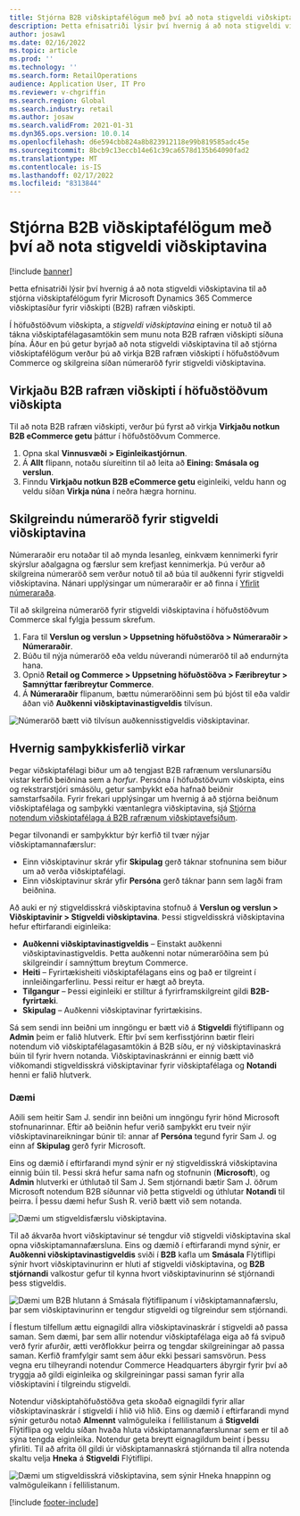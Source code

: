 ```yaml
---
title: Stjórna B2B viðskiptafélögum með því að nota stigveldi viðskiptavina
description: Þetta efnisatriði lýsir því hvernig á að nota stigveldi viðskiptavina til að stjórna viðskiptafélögum fyrir Microsoft Dynamics 365 Commerce viðskiptasíður fyrir viðskipti (B2B) rafræn viðskipti.
author: josaw1
ms.date: 02/16/2022
ms.topic: article
ms.prod: ''
ms.technology: ''
ms.search.form: RetailOperations
audience: Application User, IT Pro
ms.reviewer: v-chgriffin
ms.search.region: Global
ms.search.industry: retail
ms.author: josaw
ms.search.validFrom: 2021-01-31
ms.dyn365.ops.version: 10.0.14
ms.openlocfilehash: d6e594cbb824a8b823912118e99b819585adc45e
ms.sourcegitcommit: 8bcb9c13eccb14e61c39ca6578d135b64090fad2
ms.translationtype: MT
ms.contentlocale: is-IS
ms.lasthandoff: 02/17/2022
ms.locfileid: "8313844"
---
```

# <a name="manage-b2b-business-partners-using-customer-hierarchies"></a>Stjórna B2B viðskiptafélögum með því að nota stigveldi viðskiptavina

[!include [banner](../../includes/banner.md)]

Þetta efnisatriði lýsir því hvernig á að nota stigveldi viðskiptavina til að stjórna viðskiptafélögum fyrir Microsoft Dynamics 365 Commerce viðskiptasíður fyrir viðskipti (B2B) rafræn viðskipti.

Í höfuðstöðvum viðskipta, a *stigveldi viðskiptavina* eining er notuð til að tákna viðskiptafélagasamtökin sem munu nota B2B rafræn viðskipti síðuna þína. Áður en þú getur byrjað að nota stigveldi viðskiptavina til að stjórna viðskiptafélögum verður þú að virkja B2B rafræn viðskipti í höfuðstöðvum Commerce og skilgreina síðan númeraröð fyrir stigveldi viðskiptavina.

## <a name="enable-the-b2b-e-commerce-feature-in-commerce-headquarters"></a>Virkjaðu B2B rafræn viðskipti í höfuðstöðvum viðskipta

Til að nota B2B rafræn viðskipti, verður þú fyrst að virkja **Virkjaðu notkun B2B eCommerce getu** þáttur í höfuðstöðvum Commerce.

1. Opna skal **Vinnusvæði \> Eiginleikastjórnun**.
1. Á **Allt** flipann, notaðu síureitinn til að leita að **Eining: Smásala og verslun**.
1. Finndu **Virkjaðu notkun B2B eCommerce getu** eiginleiki, veldu hann og veldu síðan **Virkja núna** í neðra hægra horninu.

## <a name="define-a-number-sequence-for-the-customer-hierarchy"></a>Skilgreindu númeraröð fyrir stigveldi viðskiptavina

Númeraraðir eru notaðar til að mynda lesanleg, einkvæm kennimerki fyrir skýrslur aðalgagna og færslur sem krefjast kennimerkja. Þú verður að skilgreina númeraröð sem verður notuð til að búa til auðkenni fyrir stigveldi viðskiptavina. Nánari upplýsingar um númeraraðir er að finna í [Yfirlit númeraraða](/dynamics365/fin-ops-core/fin-ops/organization-administration/number-sequence-overview).

Til að skilgreina númeraröð fyrir stigveldi viðskiptavina í höfuðstöðvum Commerce skal fylgja þessum skrefum.

1. Fara til **Verslun og verslun \> Uppsetning höfuðstöðva \> Númeraraðir \> Númeraraðir**.
1. Búðu til nýja númeraröð eða veldu núverandi númeraröð til að endurnýta hana.
1. Opnið **Retail og Commerce \> Uppsetning höfuðstöðva \> Færibreytur \> Samnýttar færibreytur Commerce**.
1. Á **Númeraraðir** flipanum, bættu númeraröðinni sem þú bjóst til eða valdir áðan við **Auðkenni viðskiptavinastigveldis** tilvísun.

![Númeraröð bætt við tilvísun auðkennisstigveldis viðskiptavinar.](../media/NumberSequenceCustHierarchy.png)

## <a name="how-the-approval-process-works"></a>Hvernig samþykkisferlið virkar

Þegar viðskiptafélagi biður um að tengjast B2B rafrænum verslunarsíðu vistar kerfið beiðnina sem a *horfur*. Persóna í höfuðstöðvum viðskipta, eins og rekstrarstjóri smásölu, getur samþykkt eða hafnað beiðnir samstarfsaðila. Fyrir frekari upplýsingar um hvernig á að stjórna beiðnum viðskiptafélaga og samþykki væntanlegra viðskiptavina, sjá [Stjórna notendum viðskiptafélaga á B2B rafrænum viðskiptavefsíðum](manage-b2b-users.md).

Þegar tilvonandi er samþykktur býr kerfið til tvær nýjar viðskiptamannafærslur:

- Einn viðskiptavinur skrár yfir **Skipulag** gerð táknar stofnunina sem biður um að verða viðskiptafélagi.
- Einn viðskiptavinur skrár yfir **Persóna** gerð táknar þann sem lagði fram beiðnina.

Að auki er ný stigveldisskrá viðskiptavina stofnuð á **Verslun og verslun \> Viðskiptavinir \> Stigveldi viðskiptavina**. Þessi stigveldisskrá viðskiptavina hefur eftirfarandi eiginleika:

- **Auðkenni viðskiptavinastigveldis** – Einstakt auðkenni viðskiptavinastigveldis. Þetta auðkenni notar númeraröðina sem þú skilgreindir í samnýttum breytum Commerce.
- **Heiti** – Fyrirtækisheiti viðskiptafélagans eins og það er tilgreint í innleiðingarferlinu. Þessi reitur er hægt að breyta.
- **Tilgangur** – Þessi eiginleiki er stilltur á fyrirframskilgreint gildi **B2B-fyrirtæki**.
- **Skipulag** – Auðkenni viðskiptavinar fyrirtækisins.

Sá sem sendi inn beiðni um inngöngu er bætt við á **Stigveldi** flýtiflipann og **Admin** þeim er falið hlutverk. Eftir því sem kerfisstjórinn bætir fleiri notendum við viðskiptafélagasamtökin á B2B síðu, er ný viðskiptavinaskrá búin til fyrir hvern notanda. Viðskiptavinaskránni er einnig bætt við viðkomandi stigveldisskrá viðskiptavinar fyrir viðskiptafélaga og **Notandi** henni er falið hlutverk.

### <a name="examples"></a>Dæmi

Aðili sem heitir Sam J. sendir inn beiðni um inngöngu fyrir hönd Microsoft stofnunarinnar. Eftir að beiðnin hefur verið samþykkt eru tveir nýir viðskiptavinareikningar búnir til: annar af **Persóna** tegund fyrir Sam J. og einn af **Skipulag** gerð fyrir Microsoft.

Eins og dæmið í eftirfarandi mynd sýnir er ný stigveldisskrá viðskiptavina einnig búin til. Þessi skrá hefur sama nafn og stofnunin (**Microsoft**), og **Admin** hlutverki er úthlutað til Sam J. Sem stjórnandi bætir Sam J. öðrum Microsoft notendum B2B síðunnar við þetta stigveldi og úthlutar **Notandi** til þeirra. Í þessu dæmi hefur Sush R. verið bætt við sem notanda.

![Dæmi um stigveldisfærslu viðskiptavina.](../media/CustomerHierarchy2.png)

Til að ákvarða hvort viðskiptavinur sé tengdur við stigveldi viðskiptavina skal opna viðskiptamannafærsluna. Eins og dæmið í eftirfarandi mynd sýnir, er **Auðkenni viðskiptavinastigveldis** sviði í **B2B** kafla um **Smásala** Flýtiflipi sýnir hvort viðskiptavinurinn er hluti af stigveldi viðskiptavina, og **B2B stjórnandi** valkostur gefur til kynna hvort viðskiptavinurinn sé stjórnandi þess stigveldis.

![Dæmi um B2B hlutann á Smásala flýtiflipanum í viðskiptamannafærslu, þar sem viðskiptavinurinn er tengdur stigveldi og tilgreindur sem stjórnandi.](../media/CustomerHierarchyMapping2.png)

Í flestum tilfellum ættu eignagildi allra viðskiptavinaskrár í stigveldi að passa saman. Sem dæmi, þar sem allir notendur viðskiptafélaga eiga að fá svipuð verð fyrir afurðir, ætti verðflokkur þeirra og tengdar skilgreiningar að passa saman. Kerfið framfylgir samt sem áður ekki þessari samsvörun. Þess vegna eru tilheyrandi notendur Commerce Headquarters ábyrgir fyrir því að tryggja að gildi eiginleika og skilgreiningar passi saman fyrir alla viðskiptavini í tilgreindu stigveldi.

Notendur viðskiptahöfuðstöðva geta skoðað eignagildi fyrir allar viðskiptavinaskrár í stigveldi í hlið við hlið. Eins og dæmið í eftirfarandi mynd sýnir geturðu notað **Almennt** valmöguleika í fellilistanum á **Stigveldi** Flýtiflipa og veldu síðan hvaða hluta viðskiptamannafærslunnar sem er til að sýna tengda eiginleika. Notendur geta breytt eignagildum beint í þessu yfirliti. Til að afrita öll gildi úr viðskiptamannaskrá stjórnanda til allra notenda skaltu velja **Hneka** á **Stigveldi** Flýtiflipi.

![Dæmi um stigveldisskrá viðskiptavina, sem sýnir Hneka hnappinn og valmöguleikann í fellilistanum.](../media/HierarchyDetails2.png)

[!include [footer-include](../../includes/footer-banner.md)]
